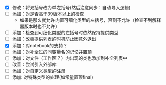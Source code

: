 - [x] 修改：将双括号改为单左括号(然后注意同步：自动导入逻辑)
- [ ] 添加：对是否高于39版本以上的检查
    - 如果是那么就允许内置可细化类型的左括号，否则不允许（检查不到解释器版本时也不允许）
- [ ] 添加：检查到可细化类型的左括号时依然保持提供类型
- [ ] 添加：改善提供列表的时机防止因意外退出
- [x] 添加：对notebook的支持？
- [ ] 添加：对补全过的同变量名的记忆并置顶
- [ ] 添加：对文件（工作区？）内出现的类也添加到补全列表中
- [ ] 改善：尝试引入外部库
- [ ] 添加：对自定义类型的注册
- [ ] 添加: 对特殊类型的处理(如常量置顶final)
